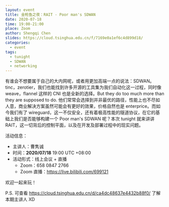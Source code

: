 ```yaml
---
layout: event
title: 金枪鱼之夜：RAIT - Poor man's SDWAN
date: 2020-07-18
time: 19:00-21:00
place: Zoom
author: Shengqi Chen
slides: https://cloud.tsinghua.edu.cn/f/7169e0a1ef6c4d899d18/
categories:
  - event
tags:
  - tunight
  - SDWAN
  - networking
---
```


有谁会不想要属于自己的大内网呢，或者用更加高端一点的说法：SDWAN。tinc，zerotier，我们也能找到许多开源的工具集为我们自动化这一过程，同时像 weave，flannel 这样的 CNI 也是全新的选择。But they do too much more than they are supposed to do. 他们常常会选择到并非最优的路径，性能上也不尽如人意，商业解决方案虽然可能会有更好的效果，价格自然也是 enterprice。而如今我们有了 wireguard，这一不仅安全，还有着极高性能的隧道协议，在它的基础上我们是否能够构建一个 Poor man's SDWAN 呢？本次 tunight 就来讲讲 RAIT，这一切背后的控制平面，以及在开发及部署过程中的现实问题。

<!--more-->

活动信息：

* 主讲人：曹隽诚
* 时间：**2020/07/18** 19:00 UTC +08:00
* 活动形式：线上会议 + 直播
  * Zoom：658 0847 2766
  * Zoom 直播：https://live.bilibili.com/699121

欢迎一起来玩！

P.S. 可查看 https://cloud.tsinghua.edu.cn/d/ca4dc48637e4432b88f0/ 了解本期主讲人 XD
